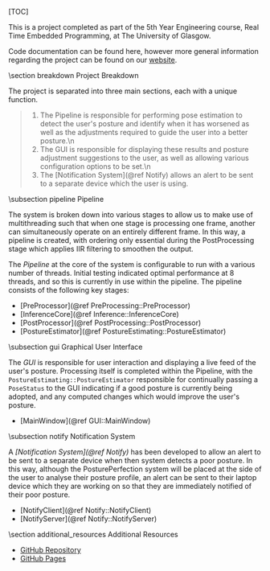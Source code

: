 [TOC]

This is a project completed as part of the 5th Year Engineering course, Real Time Embedded Programming, at The University of Glasgow.

Code documentation can be found here, however more general information regarding the project can be found on our [website](../system/system.html).

\section breakdown Project Breakdown

The project is separated into three main sections, each with a unique function.

> 1. The Pipeline is responsible for performing pose estimation to detect the user's posture and identify when it has worsened as well as the adjustments required to guide the user into a better posture.\n
> 2. The GUI is responsible for displaying these results and posture adjustment suggestions to the user, as well as allowing various configuration options to be set.\n
> 3. The [Notification System](@ref Notify) allows an alert to be sent to a separate device which the user is using.

\subsection pipeline Pipeline

The system is broken down into various stages to allow us to make use of multithreading such that when one stage is processing one frame,
another can simultaneously operate on an entirely different frame. In this way, a pipeline is created, with ordering only essential during
the PostProcessing stage which applies IIR filtering to smoothen the output.

The _Pipeline_ at the core of the system is configurable to run with a various number of threads. Initial testing indicated optimal performance at 8 threads, and so this is currently in use within the pipeline. The pipeline consists of the following key stages:

- [PreProcessor](@ref PreProcessing::PreProcessor)
- [InferenceCore](@ref Inference::InferenceCore)
- [PostProcessor](@ref PostProcessing::PostProcessor)
- [PostureEstimator](@ref PostureEstimating::PostureEstimator)

\subsection gui Graphical User Interface

The _GUI_ is responsible for user interaction and displaying a live feed of the user's posture. Processing itself is completed within the Pipeline, with the `PostureEstimating::PostureEstimator` responsible for continually passing a `PoseStatus` to the GUI indicating if a good posture is currently being adopted, and any computed changes which would improve the user's posture.

- [MainWindow](@ref GUI::MainWindow)

\subsection notify Notification System

A _[Notification System](@ref Notify)_ has been developed to allow an alert to be sent to a separate device when then system detects a poor posture. In this way, although the PosturePerfection system will be placed at the side of the user to analyse their posture profile, an alert can be sent to their laptop device which they are working on so that they are immediately notified of their poor posture.

- [NotifyClient](@ref Notify::NotifyClient)
- [NotifyServer](@ref Notify::NotifyServer)

\section additional_resources Additional Resources

- [GitHub Repository](http://github.com/ESE-Peasy/PosturePerfection)
- [GitHub Pages](../)
